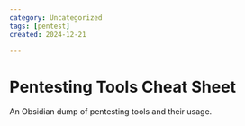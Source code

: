 ```yaml
---
category: Uncategorized
tags: [pentest]
created: 2024-12-21

---
```

# Pentesting Tools Cheat Sheet
An Obsidian dump of pentesting tools and their usage.
